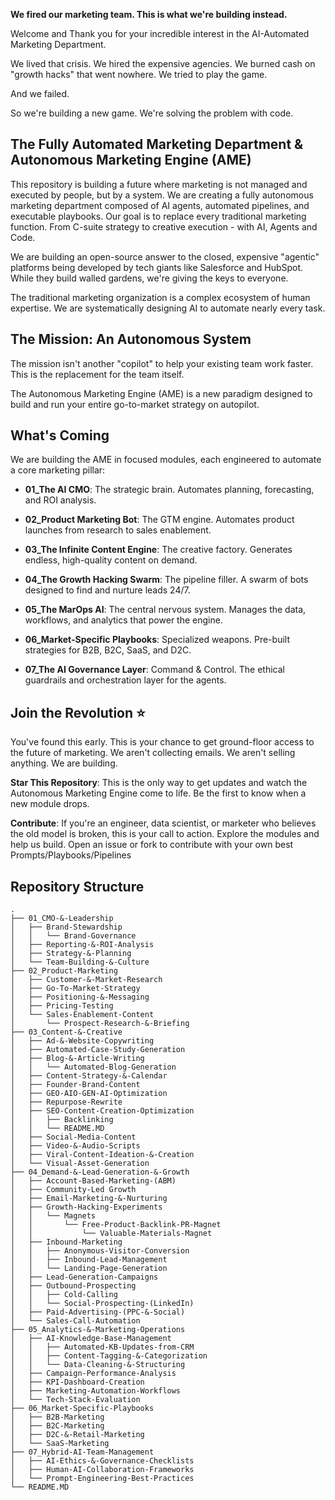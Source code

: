**We fired our marketing team. This is what we're building instead.**

Welcome and Thank you for your incredible interest in the AI-Automated Marketing Department.

We lived that crisis. We hired the expensive agencies. We burned cash on "growth hacks" that went nowhere. We tried to play the game.

And we failed.

So we're building a new game. We're solving the problem with code.

## The Fully Automated Marketing Department & Autonomous Marketing Engine (AME)

This repository is building a future where marketing is not managed and executed by people, but by a system. We are creating a fully autonomous marketing department composed of AI agents, automated pipelines, and executable playbooks. Our goal is to replace every traditional marketing function. From C-suite strategy to creative execution - with AI, Agents and Code.


We are building an open-source answer to the closed, expensive "agentic" platforms being developed by tech giants like Salesforce and HubSpot. While they build walled gardens, we're giving the keys to everyone.

The traditional marketing organization is a complex ecosystem of human expertise. We are systematically designing AI to automate nearly every task.

## The Mission: An Autonomous System

The mission isn't another "copilot" to help your existing team work faster. This is the replacement for the team itself.

The Autonomous Marketing Engine (AME) is a new paradigm designed to build and run your entire go-to-market strategy on autopilot.

## What's Coming

We are building the AME in focused modules, each engineered to automate a core marketing pillar:

- **01_The AI CMO**: The strategic brain. Automates planning, forecasting, and ROI analysis.

- **02_Product Marketing Bot**: The GTM engine. Automates product launches from research to sales enablement.

- **03_The Infinite Content Engine**: The creative factory. Generates endless, high-quality content on demand.

- **04_The Growth Hacking Swarm**: The pipeline filler. A swarm of bots designed to find and nurture leads 24/7.

- **05_The MarOps AI**: The central nervous system. Manages the data, workflows, and analytics that power the engine.

- **06_Market-Specific Playbooks**: Specialized weapons. Pre-built strategies for B2B, B2C, SaaS, and D2C.

- **07_The AI Governance Layer**: Command & Control. The ethical guardrails and orchestration layer for the agents.

## Join the Revolution ⭐️

You've found this early. This is your chance to get ground-floor access to the future of marketing. We aren't collecting emails. We aren't selling anything. We are building.

**Star This Repository**: This is the only way to get updates and watch the Autonomous Marketing Engine come to life. Be the first to know when a new module drops.

**Contribute**: If you're an engineer, data scientist, or marketer who believes the old model is broken, this is your call to action. Explore the modules and help us build. Open an issue or fork to contribute with your own best Prompts/Playbooks/Pipelines

## Repository Structure
```
.
├── 01_CMO-&-Leadership
│   ├── Brand-Stewardship
│   │   └── Brand-Governance
│   ├── Reporting-&-ROI-Analysis
│   ├── Strategy-&-Planning
│   └── Team-Building-&-Culture
├── 02_Product-Marketing
│   ├── Customer-&-Market-Research
│   ├── Go-To-Market-Strategy
│   ├── Positioning-&-Messaging
│   ├── Pricing-Testing
│   └── Sales-Enablement-Content
│       └── Prospect-Research-&-Briefing
├── 03_Content-&-Creative
│   ├── Ad-&-Website-Copywriting
│   ├── Automated-Case-Study-Generation
│   ├── Blog-&-Article-Writing
│   │   └── Automated-Blog-Generation
│   ├── Content-Strategy-&-Calendar
│   ├── Founder-Brand-Content
│   ├── GEO-AIO-GEN-AI-Optimization
│   ├── Repurpose-Rewrite
│   ├── SEO-Content-Creation-Optimization
│   │   ├── Backlinking
│   │   └── README.MD
│   ├── Social-Media-Content
│   ├── Video-&-Audio-Scripts
│   ├── Viral-Content-Ideation-&-Creation
│   └── Visual-Asset-Generation
├── 04_Demand-&-Lead-Generation-&-Growth
│   ├── Account-Based-Marketing-(ABM)
│   ├── Community-Led Growth
│   ├── Email-Marketing-&-Nurturing
│   ├── Growth-Hacking-Experiments
│   │   └── Magnets
│   │       └── Free-Product-Backlink-PR-Magnet
│   │           └── Valuable-Materials-Magnet
│   ├── Inbound-Marketing
│   │   ├── Anonymous-Visitor-Conversion
│   │   ├── Inbound-Lead-Management
│   │   └── Landing-Page-Generation
│   ├── Lead-Generation-Campaigns
│   ├── Outbound-Prospecting
│   │   ├── Cold-Calling
│   │   └── Social-Prospecting-(LinkedIn)
│   ├── Paid-Advertising-(PPC-&-Social)
│   └── Sales-Call-Automation
├── 05_Analytics-&-Marketing-Operations
│   ├── AI-Knowledge-Base-Management
│   │   ├── Automated-KB-Updates-from-CRM
│   │   ├── Content-Tagging-&-Categorization
│   │   └── Data-Cleaning-&-Structuring
│   ├── Campaign-Performance-Analysis
│   ├── KPI-Dashboard-Creation
│   ├── Marketing-Automation-Workflows
│   └── Tech-Stack-Evaluation
├── 06_Market-Specific-Playbooks
│   ├── B2B-Marketing
│   ├── B2C-Marketing
│   ├── D2C-&-Retail-Marketing
│   └── SaaS-Marketing
├── 07_Hybrid-AI-Team-Management
│   ├── AI-Ethics-&-Governance-Checklists
│   ├── Human-AI-Collaboration-Frameworks
│   └── Prompt-Engineering-Best-Practices
└── README.MD
```
